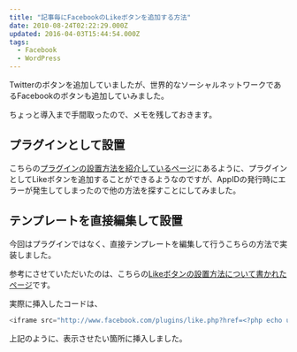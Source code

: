 ```yaml
---
title: "記事毎にFacebookのLikeボタンを追加する方法"
date: 2010-08-24T02:22:29.000Z
updated: 2016-04-03T15:44:54.000Z
tags: 
  - Facebook
  - WordPress
---
```



Twitterのボタンを追加していましたが、世界的なソーシャルネットワークであるFacebookのボタンも追加していみました。

ちょっと導入まで手間取ったので、メモを残しておきます。


## プラグインとして設置

こちらの[プラグインの設置方法を紹介しているページ](http://www.lastday.jp/2010/05/11/how-to-set-up-facebook-like-button-into-wordpress)にあるように、プラグインとしてLikeボタンを追加することができるようなのですが、AppIDの発行時にエラーが発生してしまったので他の方法を探すことにしてみました。


## テンプレートを直接編集して設置

今回はプラグインではなく、直接テンプレートを編集して行うこちらの方法で実装しました。

参考にさせていただいたのは、こちらの[Likeボタンの設置方法について書かれたページ](http://blog.verygoodtown.com/2010/05/facebook-like-button-wordpress/)です。

実際に挿入したコードは、

```php
<iframe src="http://www.facebook.com/plugins/like.php?href=<?php echo urlencode(get_permalink($post->ID)); ?>&amp;layout=standard&amp;show_faces=false&amp;width=450&amp;action=like&amp;font=verdana&amp;colorscheme=light&amp;height=25" scrolling="no" frameborder="0" style="border:none; overflow:hidden; width:450px; height:25px;" allowTransparency="true"></iframe>
```

上記のように、表示させたい箇所に挿入しました。